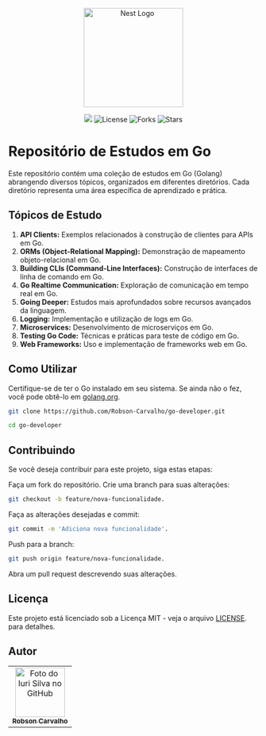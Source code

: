 <p align="center">
  <a href="https://miro.medium.com/v2/resize:fit:650/1*pk4gPFD0OLeKbwKlN1v9YA.png" target="blank"><img src="https://miro.medium.com/v2/resize:fit:650/1*pk4gPFD0OLeKbwKlN1v9YA.png" width="200" alt="Nest Logo" /></a>
</p>

<p align="center">
  <a><img src="https://img.shields.io/badge/Go-00ADD8?style=for-the-badge&logo=go&logoColor=white"></a>
  <a><img  src="https://img.shields.io/static/v1?label=license&message=MIT&color=00add8&labelColor=323A46" alt="License"><a>
  <a><img src="https://img.shields.io/github/forks/Robson-Carvalho/go-developer?label=forks&message=MIT&color=6ab99d&labelColor=323A46" alt="Forks"></a>
  <a><img src="https://img.shields.io/github/stars/Robson-Carvalho/go-developer?label=stars&message=MIT&color=6ab99d&labelColor=323A46" alt="Stars"></a>
</p>

# Repositório de Estudos em Go

Este repositório contém uma coleção de estudos em Go (Golang) abrangendo diversos tópicos, organizados em diferentes diretórios. Cada diretório representa uma área específica de aprendizado e prática.

## Tópicos de Estudo

1. **API Clients:** Exemplos relacionados à construção de clientes para APIs em Go.
2. **ORMs (Object-Relational Mapping):** Demonstração de mapeamento objeto-relacional em Go.
3. **Building CLIs (Command-Line Interfaces):** Construção de interfaces de linha de comando em Go.
4. **Go Realtime Communication:** Exploração de comunicação em tempo real em Go.
5. **Going Deeper:** Estudos mais aprofundados sobre recursos avançados da linguagem.
6. **Logging:** Implementação e utilização de logs em Go.
7. **Microservices:** Desenvolvimento de microserviços em Go.
8. **Testing Go Code:** Técnicas e práticas para teste de código em Go.
9. **Web Frameworks:** Uso e implementação de frameworks web em Go.

## Como Utilizar

Certifique-se de ter o Go instalado em seu sistema. Se ainda não o fez, você pode obtê-lo em [golang.org](https://golang.org/).

```bash
git clone https://github.com/Robson-Carvalho/go-developer.git
```

```bash
cd go-developer
```

## Contribuindo

Se você deseja contribuir para este projeto, siga estas etapas:

Faça um fork do repositório.
Crie uma branch para suas alterações:

```bash
git checkout -b feature/nova-funcionalidade.
```

Faça as alterações desejadas e commit:

```bash
git commit -m 'Adiciona nova funcionalidade'.
```

Push para a branch:

```bash
git push origin feature/nova-funcionalidade.
```

Abra um pull request descrevendo suas alterações.

## Licença

Este projeto está licenciado sob a Licença MIT - veja o arquivo [LICENSE](./LICENSE). para detalhes.

## Autor

<table>
  <tr>
    <td align="center">
      <a href="https://github.com/Robson-Carvalho" title="defina o titulo do link">
        <img src="https://avatars.githubusercontent.com/u/82351564?v=4" width="100px;" alt="Foto do Iuri Silva no GitHub"/><br>
        <sub>
          <b>Robson Carvalho</b>
        </sub>
      </a>
    </td>
  </tr>
</table>

